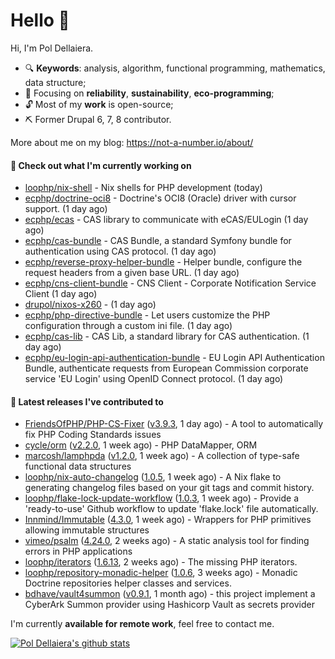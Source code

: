 # Hello 👋

Hi, I'm Pol Dellaiera.

- 🔍 **Keywords**: analysis, algorithm, functional programming, mathematics, data structure;
- 🎯 Focusing on **reliability**, **sustainability**, **eco-programming**;
- 🔓 Most of my **work** is open-source;
- ⛏️ Former Drupal 6, 7, 8 contributor.

More about me on my blog: https://not-a-number.io/about/

#### 👷 Check out what I'm currently working on

- [loophp/nix-shell](https://github.com/loophp/nix-shell) - Nix shells for PHP development (today)
- [ecphp/doctrine-oci8](https://github.com/ecphp/doctrine-oci8) - Doctrine&#39;s OCI8 (Oracle) driver with cursor support. (1 day ago)
- [ecphp/ecas](https://github.com/ecphp/ecas) - CAS library to communicate with eCAS/EULogin (1 day ago)
- [ecphp/cas-bundle](https://github.com/ecphp/cas-bundle) - CAS Bundle, a standard Symfony bundle for authentication using CAS protocol. (1 day ago)
- [ecphp/reverse-proxy-helper-bundle](https://github.com/ecphp/reverse-proxy-helper-bundle) - Helper bundle, configure the request headers from a given base URL. (1 day ago)
- [ecphp/cns-client-bundle](https://github.com/ecphp/cns-client-bundle) - CNS Client - Corporate Notification Service Client (1 day ago)
- [drupol/nixos-x260](https://github.com/drupol/nixos-x260) -  (1 day ago)
- [ecphp/php-directive-bundle](https://github.com/ecphp/php-directive-bundle) - Let users customize the PHP configuration through a custom ini file. (1 day ago)
- [ecphp/cas-lib](https://github.com/ecphp/cas-lib) - CAS Lib, a standard library for CAS authentication. (1 day ago)
- [ecphp/eu-login-api-authentication-bundle](https://github.com/ecphp/eu-login-api-authentication-bundle) - EU Login API Authentication Bundle, authenticate requests from European Commission corporate service &#39;EU Login&#39; using OpenID Connect protocol. (1 day ago)

#### 🔭 Latest releases I've contributed to

- [FriendsOfPHP/PHP-CS-Fixer](https://github.com/FriendsOfPHP/PHP-CS-Fixer) ([v3.9.3](https://github.com/FriendsOfPHP/PHP-CS-Fixer/releases/tag/v3.9.3), 1 day ago) - A tool to automatically fix PHP Coding Standards issues
- [cycle/orm](https://github.com/cycle/orm) ([v2.2.0](https://github.com/cycle/orm/releases/tag/v2.2.0), 1 week ago) - PHP DataMapper, ORM
- [marcosh/lamphpda](https://github.com/marcosh/lamphpda) ([v1.2.0](https://github.com/marcosh/lamphpda/releases/tag/v1.2.0), 1 week ago) - A collection of type-safe functional data structures
- [loophp/nix-auto-changelog](https://github.com/loophp/nix-auto-changelog) ([1.0.5](https://github.com/loophp/nix-auto-changelog/releases/tag/1.0.5), 1 week ago) - A Nix flake to generating changelog files based on your git tags and commit history.
- [loophp/flake-lock-update-workflow](https://github.com/loophp/flake-lock-update-workflow) ([1.0.3](https://github.com/loophp/flake-lock-update-workflow/releases/tag/1.0.3), 1 week ago) - Provide a &#39;ready-to-use&#39; Github workflow to update &#39;flake.lock&#39; file automatically.
- [Innmind/Immutable](https://github.com/Innmind/Immutable) ([4.3.0](https://github.com/Innmind/Immutable/releases/tag/4.3.0), 1 week ago) - Wrappers for PHP primitives allowing immutable structures
- [vimeo/psalm](https://github.com/vimeo/psalm) ([4.24.0](https://github.com/vimeo/psalm/releases/tag/4.24.0), 2 weeks ago) - A static analysis tool for finding errors in PHP applications
- [loophp/iterators](https://github.com/loophp/iterators) ([1.6.13](https://github.com/loophp/iterators/releases/tag/1.6.13), 2 weeks ago) - The missing PHP iterators.
- [loophp/repository-monadic-helper](https://github.com/loophp/repository-monadic-helper) ([1.0.6](https://github.com/loophp/repository-monadic-helper/releases/tag/1.0.6), 3 weeks ago) - Monadic Doctrine repositories helper classes and services.
- [bdhave/vault4summon](https://github.com/bdhave/vault4summon) ([v0.9.1](https://github.com/bdhave/vault4summon/releases/tag/v0.9.1), 1 month ago) - this project implement a CyberArk Summon provider using Hashicorp Vault as secrets provider

I'm currently **available for remote work**, feel free to contact me.

[![Pol Dellaiera's github stats](https://github-readme-stats.vercel.app/api?username=drupol&count_private=true&show_icons=true)](https://github.com/drupol)
